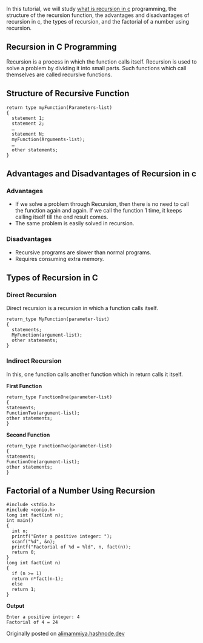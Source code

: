 In this tutorial, we will study  [what is recursion in c](https://usemynotes.com/what-is-recursion-in-c/)  programming, the structure of the recursion function, the advantages and disadvantages of recursion in c, the types of recursion, and the factorial of a number using recursion.

## Recursion in C Programming
Recursion is a process in which the function calls itself. Recursion is used to solve a problem by dividing it into small parts. Such functions which call themselves are called recursive functions.

## Structure of Recursive Function
```
return type myFunction(Parameters-list)
{
  statement 1;
  statement 2; 
  …
  statement N;
  myFunction(Arguments-list);
  …
  other statements;
}
```

## Advantages and Disadvantages of Recursion in c

### Advantages
- If we solve a problem through Recursion, then there is no need to call the function again and again. If we call the function 1 time, it keeps calling itself till the end result comes.
- The same problem is easily solved in recursion.

### Disadvantages
- Recursive programs are slower than normal programs.
- Requires consuming extra memory.

## Types of Recursion in C
### Direct Recursion
Direct recursion is a recursion in which a function calls itself.

```
return_type MyFunction(parameter-list)
{
  statements;
  MyFunction(argument-list);
  other statements;
}
```

### Indirect Recursion
In this, one function calls another function which in return calls it itself.

**First Function**
```
return_type FunctionOne(parameter-list)
{
statements;
FunctionTwo(argument-list);
other statements;
}
```
**Second Function**
```
return_type FunctionTwo(parameter-list)
{
statements;
FunctionOne(argument-list);
other statements;
}
```
## Factorial of a Number Using Recursion
```
#include <stdio.h>
#include <conio.h>
long int fact(int n);
int main()
{
  int n;
  printf("Enter a positive integer: ");
  scanf("%d", &n);
  printf("Factorial of %d = %ld", n, fact(n));
  return 0;
}
long int fact(int n)
{
  if (n >= 1)
  return n*fact(n-1);
  else
  return 1;
}
```
**Output**

```
Enter a positive integer: 4
Factorial of 4 = 24
```
Originally posted on [alimammiya.hashnode.dev](https://alimammiya.hashnode.dev/recursion-in-c-programming)
